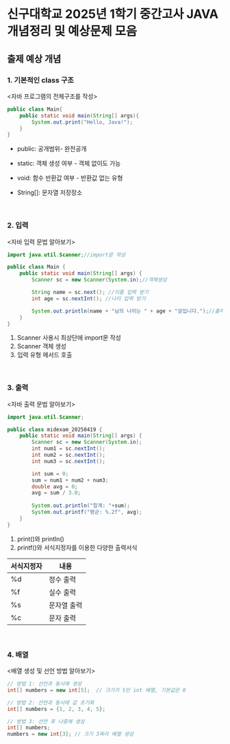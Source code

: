 # 신구대학교 2025년 1학기 중간고사 JAVA 개념정리 및 예상문제 모음
## 출제 예상 개념
### 1. 기본적인 class 구조

<자바 프로그램의 전체구조를 작성>
```java
public class Main{
    public static void main(String[] args){
        System.out.print("Hello, Java!");
    }
}
```
- public: 공개범위- 완전공개
- static: 객체 생성 여부 - 객체 없이도 가능
- void: 함수 반환값 여부 - 반환값 없는 유형
- String[]: 문자열 저장장소

  <br>
  
### 2. 입력
<자바 입력 문법 알아보기>
```java
import java.util.Scanner;//import문 작성

public class Main {
    public static void main(String[] args) {
        Scanner sc = new Scanner(System.in);//객체생성

        String name = sc.next(); //이름 입력 받기
        int age = sc.nextInt(); //나이 입력 받기

        System.out.println(name + "님의 나이는 " + age + "살입니다.");//출력하기
    }
}
```
1. Scanner 사용시 최상단에 import문 작성
2. Scanner 객체 생성
3. 입력 유형 메서드 호출

<br>

### 3. 출력
<자바 출력 문법 알아보기>
```java
import java.util.Scanner;

public class midexam_20250419 {
	public static void main(String[] args) {
		Scanner sc = new Scanner(System.in);
		int num1 = sc.nextInt();
		int num2 = sc.nextInt();
		int num3 = sc.nextInt();

		int sum = 0;
		sum = num1 + num2 + num3;
		double avg = 0;
		avg = sum / 3.0;
		
		System.out.println("합계: "+sum);
		System.out.printf("평균: %.2f", avg);
	}
}

```
1. print()와 println()
2. printf()와 서식지정자를 이용한 다양한 출력서식

|서식지정자|내용|
|--|--|
|%d|정수 출력|
|%f|실수 출력|
|%s|문자열 출력|   
|%c|문자 출력|

<br>


### 4. 배열

<배열 생성 및 선언 방법 알아보기>

```java
// 방법 1: 선언과 동시에 생성
int[] numbers = new int[5];  // 크기가 5인 int 배열, 기본값은 0

// 방법 2: 선언과 동시에 값 초기화
int[] numbers = {1, 2, 3, 4, 5};

// 방법 3: 선언 후 나중에 생성
int[] numbers;
numbers = new int[3]; // 크기 3짜리 배열 생성

```
